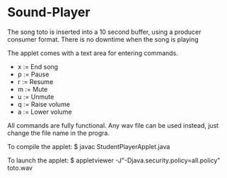 # Sound-Player
The song toto is inserted into a 10 second buffer, using a producer consumer format. There is no downtime when the song is playing  

The applet comes with a text area for entering commands.

* x := End song  
* p := Pause
* r := Resume
* m := Mute
* u := Unmute
* q := Raise volume
* a := Lower volume

All commands are fully functional.
Any wav file can be used instead, just change the file name in the progra.  

To compile the applet:
$ javac StudentPlayerApplet.java

To launch the applet:
$ appletviewer -J"-Djava.security.policy=all.policy" toto.wav
